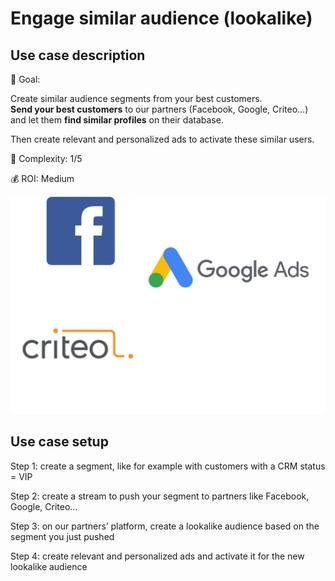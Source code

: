 # Engage similar audience (lookalike)

## Use case description

🎯 Goal:

Create similar audience segments from your best customers.\
**Send your best customers** to our partners (Facebook, Google, Criteo…) and let them **find similar profiles** on their database.

Then create relevant and personalized ads to activate these similar users.

🔧 Complexity: 1/5

💰 ROI: Medium

![](../../../.gitbook/assets/lookalike.png)

## Use case setup

Step 1: create a segment, like for example with customers with a CRM status = VIP

Step 2: create a stream to push your segment to partners like Facebook, Google, Criteo…

Step 3: on our partners’ platform, create a lookalike audience based on the segment you just pushed

Step 4: create relevant and personalized ads and activate it for the new lookalike audience
